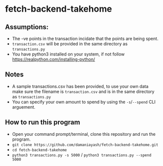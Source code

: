 # fetch-backend-takehome
## Assumptions:
- The -ve points in the transaction incidate that the points are being spent.
- `transaction.csv` will be provided in the same directory as `transactions.py`
- You have python3 installed on your system, if not follow https://realpython.com/installing-python/

## Notes
- A sample transactions.csv has been provided, to use your own data make sure the filename is `transaction.csv` and is in the same directory as `transactions.py`
 - You can specify your own amount to spend by using the `-s`/`--spend` CLI arguement.

## How to run this program
 - Open your command prompt/terminal, clone this repository and run the program.
 - `git clone https://github.com/damaniayash/fetch-backend-takehome.git`
 - `cd fetch-backend-takehome`
 - `python3 transactions.py -s 5000` / `python3 transactions.py --spend 5000`


